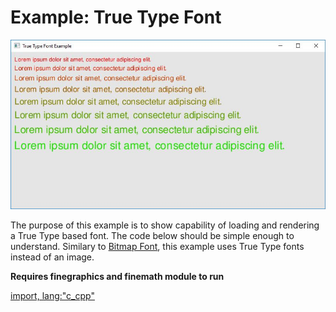 # Example: True Type Font

![Screenshot](true-type-font.jpg)

The purpose of this example is to show capability of loading and rendering a True Type based font. The code below should be simple enough to understand. Similary to [Bitmap Font](bitmap-font.html), this example uses True Type fonts instead of an image.

**Requires finegraphics and finemath module to run**

[import, lang:"c_cpp"](../../examples/graphics/truetypefont.cpp)